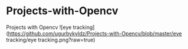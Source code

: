 # Projects-with-Opencv
 Projects with Opencv
 ![eye tracking](https://github.com/ugurbykyldz/Projects-with-Opencv/blob/master/eye tracking/eye tracking.png?raw=true) 
